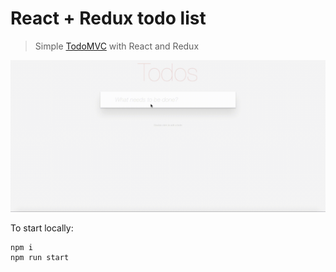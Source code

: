 # React + Redux todo list

> Simple [TodoMVC](http://todomvc.com/) with React and Redux

![](media/video.gif)

To start locally:
```
npm i
npm run start
```